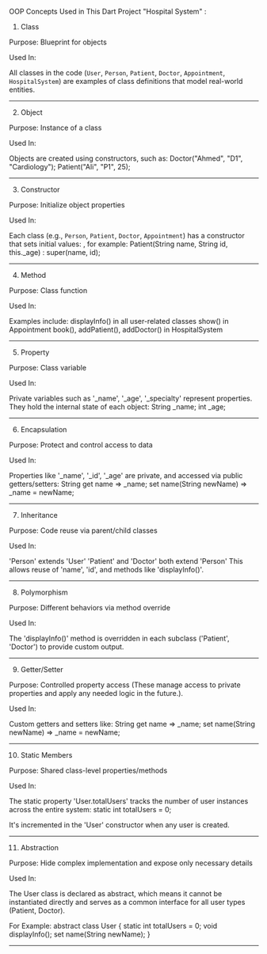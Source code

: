 
OOP Concepts Used in This Dart Project "Hospital System" :

1. Class

Purpose: Blueprint for objects

Used In:

  All classes in the code (`User`, `Person`, `Patient`, `Doctor`, `Appointment`, `HospitalSystem`) 
  are examples of class definitions that model real-world entities.

--------------------------------------------------

2. Object

Purpose: Instance of a class

Used In:

Objects are created using constructors, such as:
Doctor("Ahmed", "D1", "Cardiology");
Patient("Ali", "P1", 25);

-------------------------------------------------

3. Constructor

Purpose: Initialize object properties

Used In:

Each class (e.g., `Person`, `Patient`, `Doctor`, `Appointment`) has a constructor that sets initial values: , for example:
    Patient(String name, String id, this._age) : super(name, id);

--------------------------------------------------

4. Method

Purpose: Class function

Used In:

Examples include:
    displayInfo() in all user-related classes
    show() in Appointment
    book(), addPatient(), addDoctor() in HospitalSystem

--------------------------------------------------

5. Property
   
Purpose: Class variable

Used In:

  Private variables such as '_name', '_age', '_specialty' represent properties.
  They hold the internal state of each object:
      String _name;
      int _age;

---------------------------------------------------

6. Encapsulation

Purpose: Protect and control access to data

Used In:

Properties like '_name', '_id', '_age' are private, and accessed via public getters/setters:
    String get name => _name;
    set name(String newName) => _name = newName;
    
------------------------------------------

7. Inheritance

Purpose: Code reuse via parent/child classes

Used In:

  'Person' extends 'User'
  'Patient' and 'Doctor' both extend 'Person'
    This allows reuse of 'name', 'id', and methods like 'displayInfo()'.

--------------------------------------

8. Polymorphism

Purpose: Different behaviors via method override

Used In:

The 'displayInfo()' method is overridden in each subclass ('Patient', 'Doctor') to provide custom output.

----------------------------------------

9. Getter/Setter

Purpose: Controlled property access (These manage access to private properties and apply any needed logic in the future.).

Used In:

Custom getters and setters like:
    String get name => _name;
    set name(String newName) => _name = newName;
    
---------------------------------------------

10. Static Members

Purpose: Shared class-level properties/methods

Used In:

The static property 'User.totalUsers' tracks the number of user instances across the entire system:
    static int totalUsers = 0;

It's incremented in the 'User' constructor when any user is created.

--------------------------------------------

11. Abstraction
    
Purpose: Hide complex implementation and expose only necessary details

Used In:

The User class is declared as abstract, which means it cannot be instantiated directly and serves as a common interface for all user types (Patient, Doctor).
 
 For Example: 
    abstract class User {
      static int totalUsers = 0;
      void displayInfo();
      set name(String newName);
    }

  ---------------------------------------------------
